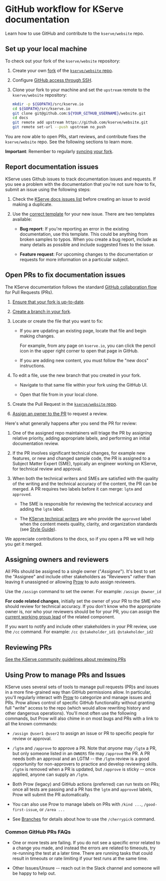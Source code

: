 # GitHub workflow for KServe documentation

Learn how to use GitHub and contribute to the `kserve/website` repo.


## Set up your local machine

To check out your fork of the `kserve/website` repository:

1. Create your own
   [fork](https://help.github.com/articles/fork-a-repo/) of the [`kserve/website` repo](https://github.com/kserve/website).
2. Configure
   [GitHub access through SSH](https://help.github.com/articles/connecting-to-github-with-ssh/).
3. Clone your fork to your machine and set the `upstream` remote to the
   `kserve/website` repository:

    ```bash
    mkdir -p ${GOPATH}/src/kserve.io
    cd ${GOPATH}/src/kserve.io
    git clone git@github.com:${YOUR_GITHUB_USERNAME}/website.git
    cd docs
    git remote add upstream https://github.com/kserve/website.git
    git remote set-url --push upstream no_push
    ```

You are now able to open PRs, start reviews, and contribute fixes the
`kserve/website` repo. See the following sections to learn more.

**Important**: Remember to regularly
[syncing your fork](https://help.github.com/articles/syncing-a-fork/).


## Report documentation issues

<!-- This could use a pass to reduce the overhead for filing new issues,
and to consolidate items more easily during issue triage. -->

KServe uses Github issues to track documentation issues and requests. If you
see a problem with the documentation that you're not sure how to fix, submit an
issue using the following steps:

1.  Check the [KServe docs issues list](https://github.com/kserve/website/issues)
    before creating an issue to avoid making a duplicate.

2.  Use the [correct template](https://github.com/kserve/website/issues/new) for
    your new issue. There are two templates available:

    - **Bug report**: If you're reporting an error in the existing
      documentation, use this template. This could be anything from broken
      samples to typos. When you create a bug report, include as many details as
      possible and include suggested fixes to the issue.

    - **Feature request**: For upcoming changes to the documentation or requests
      for more information on a particular subject.

## Open PRs to fix documentation issues

The KServe documentation follows the standard
[GitHub collaboration flow](https://guides.github.com/introduction/flow/)
for Pull Requests (PRs).


<!-- This could use a pass to be more focused on what a PR submitter should do at the start of the process. -->

1. [Ensure that your fork is up-to-date](https://docs.github.com/en/github/collaborating-with-issues-and-pull-requests/syncing-a-fork).

1. [Create a branch in your fork](https://docs.github.com/en/github/collaborating-with-issues-and-pull-requests/creating-and-deleting-branches-within-your-repository).

1. Locate or create the file that you want to fix:

   - If you are updating an existing page, locate that file and begin making
     changes.

     For example, from any page on `kserve.io`, you can click the
     pencil icon in the upper right corner to open that page in GitHub.

   - If you are adding new content, you must follow the
     "new docs" instructions.

1. To edit a file, use the new branch that you created in your fork.

   - Navigate to that same file within your fork using the GitHub UI.

   - Open that file from in your local clone.

1. Create the Pull Request in the
   [`kserve/website` repo](https://github.com/kserve/website/pulls).

1. [Assign an owner to the PR](#assigning-owners-and-reviewers)
   to request a review.

Here's what generally happens after you send the PR for review:

1.  One of the assigned repo maintainers will triage the PR by assigning
    relative priority, adding appropriate labels, and performing an initial
    documentation review.

2.  If the PR involves significant technical changes, for example new features,
    or new and changed sample code, the PR is assigned to a Subject Matter
    Expert (SME), typically an engineer working on KServe, for technical review
    and approval.

3.  When both the technical writers and SMEs are satisfied with the quality of
    the writing and the technical accuracy of the content, the PR can be merged.
    A PR requires two labels before it can merge: `lgtm` and `approved`.

    - The SME is responsible for reviewing the technical accuracy and adding the
      `lgtm` label.

    - The
      [KServe technical writers](/OWNERS)
      are who provide the `approved` label when the content meets quality,
      clarity, and organization standards (see [Style Guide](./../style-guide/style-and-formatting.md)).

We appreciate contributions to the docs, so if you open a PR we will help you
get it merged.


## Assigning owners and reviewers

All PRs should be assigned to a single owner ("_Assignee_"). It's best to set
the "Assignee" and include other stakeholders as "Reviewers" rather than leaving
it unassigned or allowing [Prow](https://prow.k8s.io/command-help) to auto
assign reviewers.

Use the `/assign` command to set the owner. For example: `/assign @owner_id`

**For code related changes**, initially set the owner of your PR to the SME who
should review for technical accuracy. If you don't know who the appropriate
owner is, nor who your reviewers should be for your PR, you can assign the
[current working group lead](https://github.com/kserve/kserve/blob/master/OWNERS) of the related component.

If you want to notify and include other stakeholders in your PR review, use the
`/cc` command. For example: `/cc @stakeholder_id1 @stakeholder_id2`


## Reviewing PRs

[See the KServe community guidelines about reviewing PRs](https://docs.github.com/en/pull-requests/collaborating-with-pull-requests/reviewing-changes-in-pull-requests/reviewing-proposed-changes-in-a-pull-request)


## Using Prow to manage PRs and Issues

KServe uses several sets of tools to manage pull requests (PR)s and issues in a
more fine-grained way than GitHub permissions allow. In particular, you'll
regularly interact with
[Prow](https://github.com/kubernetes/test-infra/tree/master/prow) to categorize
and manage issues and PRs. Prow allows control of specific GitHub functionality
without granting full "write" access to the repo (which would allow rewriting
history and other dangerous operations). You'll most often use the following
commands, but Prow will also chime in on most bugs and PRs with a link to all
the known commands:

- `/assign @user1 @user2` to assign an issue or PR to specific people for review
  or approval.

- `/lgtm` and `/approve` to approve a PR. Note that _anyone_ may `/lgtm` a PR,
  but only someone listed in an `OWNERS` file may `/approve` the PR. A PR needs
  both an approval and an LGTM -- the `/lgtm` review is a good opportunity for
  non-approvers to practice and develop reviewing skills. `/lgtm` is removed
  when a PR is updated, but `/approve` is sticky -- once applied, anyone can
  supply an `/lgtm`.

- Both Prow (legacy) and GitHub actions (preferred) can run tests on PRs; once
  all tests are passing and a PR has the `lgtm` and `approved` labels, Prow will
  submit the PR automatically.

- You can also use Prow to manage labels on PRs with `/kind ...`,
  `/good-first-issue`, or `/area ...`

- See [Branches](https://github.com/kubernetes/test-infra/tree/master/prow/external-plugins/cherrypicker) for details about how
  to use the `/cherrypick` command.

### Common GitHub PRs FAQs

* One or more tests are failing. If you do not see a specific error related to a change you made,
and instead the errors are related to timeouts, try re-running the test at a later time.
There are running tasks that could result in timeouts or rate limiting if your test runs at the same
time.

* Other Issues/Unsure -- reach out in the Slack channel and someone will be happy to help out.

